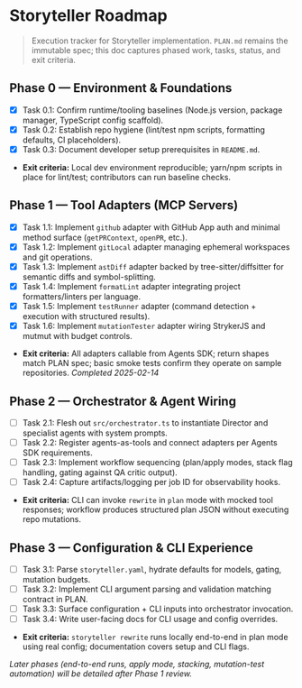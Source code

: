 # Storyteller Roadmap

> Execution tracker for Storyteller implementation. `PLAN.md` remains the immutable spec; this doc captures phased work, tasks, status, and exit criteria.

## Phase 0 — Environment & Foundations

- [x] Task 0.1: Confirm runtime/tooling baselines (Node.js version, package manager, TypeScript config scaffold).
- [x] Task 0.2: Establish repo hygiene (lint/test npm scripts, formatting defaults, CI placeholders).
- [x] Task 0.3: Document developer setup prerequisites in `README.md`.
- **Exit criteria:** Local dev environment reproducible; yarn/npm scripts in place for lint/test; contributors can run baseline checks.

## Phase 1 — Tool Adapters (MCP Servers)

- [x] Task 1.1: Implement `github` adapter with GitHub App auth and minimal method surface (`getPRContext`, `openPR`, etc.).
- [x] Task 1.2: Implement `gitLocal` adapter managing ephemeral workspaces and git operations.
- [x] Task 1.3: Implement `astDiff` adapter backed by tree-sitter/diffsitter for semantic diffs and symbol-splitting.
- [x] Task 1.4: Implement `formatLint` adapter integrating project formatters/linters per language.
- [x] Task 1.5: Implement `testRunner` adapter (command detection + execution with structured results).
- [x] Task 1.6: Implement `mutationTester` adapter wiring StrykerJS and mutmut with budget controls.
- **Exit criteria:** All adapters callable from Agents SDK; return shapes match PLAN spec; basic smoke tests confirm they operate on sample repositories. _Completed 2025-02-14_

## Phase 2 — Orchestrator & Agent Wiring

- [ ] Task 2.1: Flesh out `src/orchestrator.ts` to instantiate Director and specialist agents with system prompts.
- [ ] Task 2.2: Register agents-as-tools and connect adapters per Agents SDK requirements.
- [ ] Task 2.3: Implement workflow sequencing (plan/apply modes, stack flag handling, gating against QA critic output).
- [ ] Task 2.4: Capture artifacts/logging per job ID for observability hooks.
- **Exit criteria:** CLI can invoke `rewrite` in `plan` mode with mocked tool responses; workflow produces structured plan JSON without executing repo mutations.

## Phase 3 — Configuration & CLI Experience

- [ ] Task 3.1: Parse `storyteller.yaml`, hydrate defaults for models, gating, mutation budgets.
- [ ] Task 3.2: Implement CLI argument parsing and validation matching contract in PLAN.
- [ ] Task 3.3: Surface configuration + CLI inputs into orchestrator invocation.
- [ ] Task 3.4: Write user-facing docs for CLI usage and config overrides.
- **Exit criteria:** `storyteller rewrite` runs locally end-to-end in plan mode using real config; documentation covers setup and CLI flags.

_Later phases (end-to-end runs, apply mode, stacking, mutation-test automation) will be detailed after Phase 1 review._
